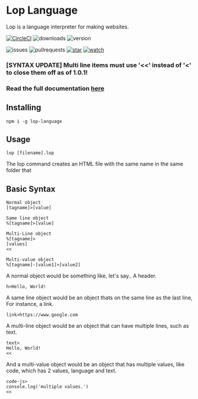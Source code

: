 # Lop Language
Lop is a language interpreter for making websites.

[![CircleCI](https://circleci.com/gh/Lop-Language/lop.svg?style=svg)](https://circleci.com/gh/Lop-Language/lop) ![downloads](https://img.shields.io/npm/dt/lop-language) ![version](https://img.shields.io/npm/v/lop-language) 

![issues](https://img.shields.io/github/issues/lop-language/lop) ![pullrequests](https://img.shields.io/github/issues-pr/lop-language/lop) 
[![star](https://img.shields.io/github/stars/lop-language/lop?style=social)](https://github.com/lop-language/lop) [![watch](https://img.shields.io/github/watchers/lop-language/lop?style=social)](https://github.com/lop-language/lop)

### [SYNTAX UPDATE] Multi line items must use '<<' instead of '<' to close them off as of 1.0.1!

### Read the full documentation [here](https://github.com/Lop-Language/lop/wiki)

## Installing
```
npm i -g lop-language
```

## Usage
```
lop [filename].lop
```
The lop command creates an HTML file with the same name in the same folder that 

## Basic Syntax
```
Normal object
[tagname]>[value]

Same line object
%[tagname]>[value]

Multi-Line object
%[tagname]>
[values]
<<

Multi-value object
%[tagname]-[value1]>[value2]
```
A normal object would be something like, let's say.. A header.
```
h>Hello, World!
```
A same line object would be an object thats on the same line as the last line, For instance, a link.
```
link>https://www.google.com
```
A multi-line object would be an object that can have multiple lines, such as text.
```
text>
Hello, World!
<<
```
And a multi-value object would be an object that has multiple values, like code, which has 2 values, language and text.
```
code-js>
console.log('multiple values.')
<<
```
